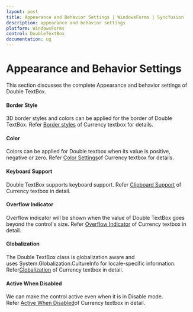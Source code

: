 ```yaml
---
layout: post
title: Appearance and Behavior Settings | WindowsForms | Syncfusion
description: appearance and behavior settings
platform: WindowsForms
control: DoubleTextBox
documentation: ug
---
```

# Appearance and Behavior Settings

This section discusses the complete Appearance and behavior settings of Double TextBox.

#### Border Style

3D border styles and colors can be applied for the border of Double TextBox. Refer [Border styles](http://docs.syncfusion.com/windowsforms/tools/tools-controls) of Currency textbox for details.

#### Color

Colors can be applied for Double textbox when its value is positive, negative or zero. Refer [Color Settings](http://docs.syncfusion.com/windowsforms/tools/tools-controls)of Currency textbox for details.

#### Keyboard Support

Double TextBox supports keyboard support. Refer [Clipboard Support](http://docs.syncfusion.com/windowsforms/tools/editorsPackage/editorscontrols/clipboardsupport ) of Currency textbox in detail.

#### Overflow Indicator

Overflow indicator will be shown when the value of Double TextBox goes beyond the control's size. Refer [Overflow Indicator](http://docs.syncfusion.com/windowsforms/tools/tools-controls) of Currency textbox in detail.

#### Globalization

The Double TextBox class is globalization aware and uses System.Globalization.CultureInfo for locale-specific information. Refer[Globalization](http://docs.syncfusion.com/windowsforms/tools/tools-controls) of Currency textbox in detail.

#### Active When Disabled

We can make the control active even when it is in Disable mode. Refer [Active When Disabled](http://docs.syncfusion.com/windowsforms/tools/editorsPackage/editorscontrols/activewhendisabled )of Currency textbox in detail.
